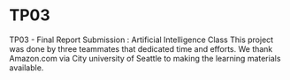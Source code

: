 # TP03
TP03 - Final Report Submission : Artificial Intelligence Class
This project was done by three teammates that dedicated time and efforts.
We thank Amazon.com via City university of Seattle to making the learning materials available. 
